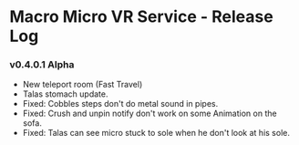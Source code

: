 # Macro Micro VR Service - Release Log
###  v0.4.0.1 Alpha

- New teleport room (Fast Travel)
- Talas stomach update.
- Fixed: Cobbles steps don't do metal sound in pipes.
- Fixed: Crush and unpin notify don't work on some Animation on the sofa.
- Fixed: Talas can see micro stuck to sole when he don't look at his sole.
